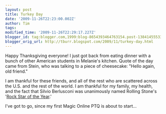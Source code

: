 ```yaml
---
layout: post
title: Turkey Day
date: '2009-11-26T22:23:00.002Z'
author: Tim
tags: 
modified_time: '2009-11-26T22:29:17.227Z'
blogger_id: tag:blogger.com,1999:blog-8654393464763154.post-1384145553392494393
blogger_orig_url: http://tburr.blogspot.com/2009/11/turkey-day.html
---
```


Happy Thanksgiving everyone! I just got back from eating dinner with a bunch of other American students in Melanie's kitchen. Quote of the day came from Stein, who was talking to a piece of cheesecake: "Hello again, old friend."  
  
I am thankful for these friends, and all of the rest who are scattered across the U.S. and the rest of the world. I am thankful for my family, my health, and the fact that Silvio Berlusconi was unanimously named Rolling Stone's '<a href="http://www.telegraph.co.uk/news/worldnews/europe/italy/6638385/Silvio-Berlusconi-is-Rolling-Stone-rock-star-of-the-year.html">Rock Star of the Year</a>.'  
  
I've got to go, since my first Magic Online PTQ is about to start...
